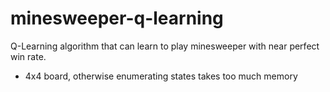 # minesweeper-q-learning

Q-Learning algorithm that can learn to play minesweeper with near perfect win rate.

- 4x4 board, otherwise enumerating states takes too much memory
